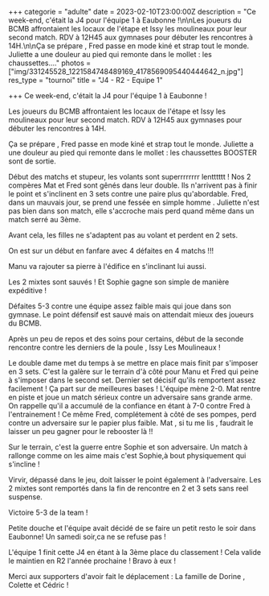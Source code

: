 +++
categorie = "adulte"
date = 2023-02-10T23:00:00Z
description = "Ce week-end, c'était la J4 pour l'équipe 1 à Eaubonne !\n\nLes joueurs du BCMB affrontaient les locaux de l'étape et Issy les moulineaux pour leur second match. RDV à 12H45 aux gymnases pour débuter les rencontres à 14H.\n\nÇa se prépare , Fred passe en mode kiné et strap tout le monde. Juliette a une douleur au pied qui remonte dans le mollet : les chaussettes...."
photos = ["img/331245528_1221584748489169_4178569095440444642_n.jpg"]
res_type = "tournoi"
title = "J4 - R2 - Equipe 1"

+++
Ce week-end, c'était la J4 pour l'équipe 1 à Eaubonne !

Les joueurs du BCMB affrontaient les locaux de l'étape et Issy les moulineaux pour leur second match. RDV à 12H45 aux gymnases pour débuter les rencontres à 14H.

Ça se prépare , Fred passe en mode kiné et strap tout le monde. Juliette a une douleur au pied qui remonte dans le mollet : les chaussettes BOOSTER sont de sortie.

Début des matchs et stupeur, les volants sont superrrrrrrr lentttttt ! Nos 2 compères Mat et Fred sont gênés dans leur double. Ils n'arrivent pas à finir le point et s'inclinent en 3 sets contre une paire plus qu'abordable. Fred, dans un mauvais jour, se prend une fessée en simple homme . Juliette n'est pas bien dans son match, elle s'accroche mais perd quand même dans un match serré au 3ème.

Avant cela, les filles ne s'adaptent pas au volant et perdent en 2 sets.

On est sur un début en fanfare avec 4 défaites en 4 matchs !!!

Manu va rajouter sa pierre à l'édifice en s'inclinant lui aussi.

Les 2 mixtes sont sauvés ! Et Sophie gagne son simple de manière expéditive !

Défaites 5-3 contre une équipe assez faible mais qui joue dans son gymnase. Le point défensif est sauvé mais on attendait mieux des joueurs du BCMB.

Après un peu de repos et des soins pour certains, début de la seconde rencontre contre les derniers de la poule , Issy Les Moulineaux !

Le double dame met du temps à se mettre en place mais finit par s'imposer en 3 sets. C'est la galère sur le terrain d'à côté pour Manu et Fred qui peine à s'imposer dans le second set. Dernier set décisif qu'ils remportent assez facilement ! Ça part sur de meilleures bases ! L'équipe mène 2-0. Mat rentre en piste et joue un match sérieux contre un adversaire sans grande arme. On rappelle qu'il a accumulé de la confiance en étant à 7-0 contre Fred à l'entrainement ! Ce même Fred, complétement à côté de ses pompes, perd contre un adversaire sur le papier plus faible. Mat , si tu me lis , faudrait le laisser un peu gagner pour le rebooster là !!

Sur le terrain, c'est la guerre entre Sophie et son adversaire. Un match à rallonge comme on les aime mais c'est Sophie,à bout physiquement qui s'incline !

Virvir, dépassé dans le jeu, doit laisser le point également à l'adversaire. Les 2 mixtes sont remportés dans la fin de rencontre en 2 et 3 sets sans reel suspense.

Victoire 5-3 de la team !

Petite douche et l'équipe avait décidé de se faire un petit resto le soir dans Eaubonne! Un samedi soir,ca ne se refuse pas !

L'équipe 1 finit cette J4 en étant à la 3ème place du classement ! Cela valide le maintien en R2 l'année prochaine ! Bravo à eux !

Merci aux supporters d'avoir fait le déplacement : La famille de Dorine , Colette et Cédric !